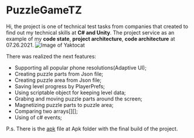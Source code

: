 # PuzzleGameTZ
Hi, the project is one of technical test tasks from companies that created to find out my technical skills at **C# and Unity**.
The project service as an example of my **code state**, **project architecture**, **code architecture** at 07.26.2021.
![Image of Yaktocat](https://vk.com/im?sel=107184068)

There was realized the next features:
* Supporting all popular phone resolutions(Adaptive UI);
* Creating puzzle parts from Json file;
* Creating puzzle area from Json file;
* Saving level progress by PlayerPrefs;
* Using scriptable object for keeping level data;
* Grabing and moving puzzle parts around the screen;
* Magnetizing puzzle parts to puzzle area;
* Comparing two arrays[][];
* Using of c# events; 

P.s. 
There is the [apk](https://github.com/MrBarskih/PuzzleGameTZ/tree/Development/Apk) file at Apk folder with the final build of the project.
